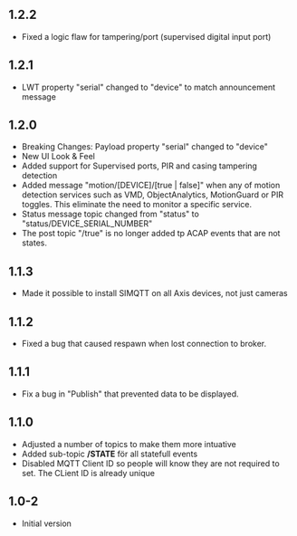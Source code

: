## 1.2.2
- Fixed a logic flaw for tampering/port (supervised digital input port)

## 1.2.1
- LWT property "serial" changed to "device" to match announcement message

## 1.2.0
- Breaking Changes: Payload property "serial" changed to "device"
- New UI Look & Feel
- Added support for Supervised ports, PIR and casing tampering detection
- Added message "motion/\[DEVICE\]/\[true | false\]" when any of motion detection services such as VMD, ObjectAnalytics, MotionGuard or PIR toggles.  This eliminate the need to monitor a specific service.
- Status message topic changed from "status" to "status/DEVICE_SERIAL_NUMBER"
- The post topic "/true" is no longer added tp ACAP events that are not states.

## 1.1.3
- Made it possible to install SIMQTT on all Axis devices, not just cameras

## 1.1.2
- Fixed a bug that caused respawn when lost connection to broker.
 
## 1.1.1
- Fix a bug in "Publish" that prevented data to be displayed.

## 1.1.0
- Adjusted a number of topics to make them more intuative
- Added sub-topic **/STATE** för all statefull events
- Disabled MQTT Client ID so people will know they are not required to set.  The CLient ID is already unique

## 1.0-2
- Initial version

